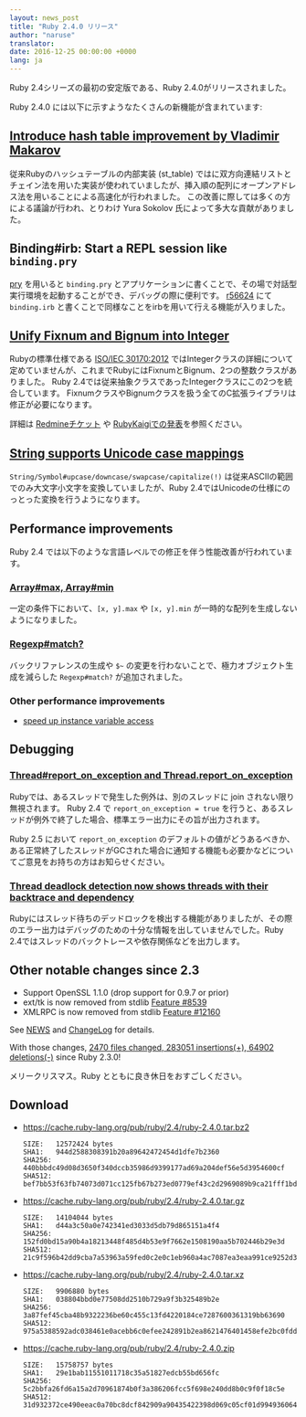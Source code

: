 ```yaml
---
layout: news_post
title: "Ruby 2.4.0 リリース"
author: "naruse"
translator:
date: 2016-12-25 00:00:00 +0000
lang: ja
---
```



Ruby 2.4シリーズの最初の安定版である、Ruby 2.4.0がリリースされました。

Ruby 2.4.0 には以下に示すようなたくさんの新機能が含まれています:

## [Introduce hash table improvement by Vladimir Makarov](https://bugs.ruby-lang.org/issues/12142)

従来Rubyのハッシュテーブルの内部実装 (st_table) ではに双方向連結リストとチェイン法を用いた実装が使われていましたが、挿入順の配列にオープンアドレス法を用いることによる高速化が行われました。
この改善に際しては多くの方による議論が行われ、とりわけ Yura Sokolov 氏によって多大な貢献がありました。

## Binding#irb: Start a REPL session like `binding.pry`

[pry](https://github.com/pry/pry) を用いると `binding.pry` とアプリケーションに書くことで、その場で対話型実行環境を起動することができ、デバッグの際に便利です。
[r56624](https://github.com/ruby/ruby/commit/493e48897421d176a8faf0f0820323d79ecdf94a) にて `binding.irb` と書くことで同様なことをirbを用いて行える機能が入りました。

## [Unify Fixnum and Bignum into Integer](https://bugs.ruby-lang.org/issues/12005)

Rubyの標準仕様である [ISO/IEC 30170:2012](http://www.iso.org/iso/iso_catalogue/catalogue_tc/catalogue_detail.htm?csnumber=59579) ではIntegerクラスの詳細について定めていませんが、これまでRubyにはFixnumとBignum、2つの整数クラスがありました。
Ruby 2.4では従来抽象クラスであったIntegerクラスにこの2つを統合しています。
FixnumクラスやBignumクラスを扱う全てのC拡張ライブラリは修正が必要になります。

詳細は [Redmineチケット](https://bugs.ruby-lang.org/issues/12005) や [RubyKaigiでの発表](http://www.a-k-r.org/pub/2016-09-08-rubykaigi-unified-integer.pdf)を参照ください。

## [String supports Unicode case mappings](https://bugs.ruby-lang.org/issues/10085)

`String/Symbol#upcase/downcase/swapcase/capitalize(!)` は従来ASCIIの範囲でのみ大文字小文字を変換していましたが、Ruby 2.4ではUnicodeの仕様にのっとった変換を行うようになります。

## Performance improvements

Ruby 2.4 では以下のような言語レベルでの修正を伴う性能改善が行われています。

### [Array#max, Array#min](https://bugs.ruby-lang.org/issues/12172)

一定の条件下において、`[x, y].max` や `[x, y].min` が一時的な配列を生成しないようになりました。

### [Regexp#match?](https://bugs.ruby-lang.org/issues/8110)

バックリファレンスの生成や `$~` の変更を行わないことで、極力オブジェクト生成を減らした `Regexp#match?` が追加されました。

### Other performance improvements

* [speed up instance variable access](https://bugs.ruby-lang.org/issues/12274)

## Debugging

### [Thread#report_on_exception and Thread.report_on_exception](https://bugs.ruby-lang.org/issues/6647)

Rubyでは、あるスレッドで発生した例外は、別のスレッドに join されない限り無視されます。
Ruby 2.4 で `report_on_exception = true` を行うと、あるスレッドが例外で終了した場合、標準エラー出力にその旨が出力されます。

Ruby 2.5 において `report_on_exception` のデフォルトの値がどうあるべきか、ある正常終了したスレッドがGCされた場合に通知する機能も必要かなどについてご意見をお持ちの方はお知らせください。

### [Thread deadlock detection now shows threads with their backtrace and dependency](https://bugs.ruby-lang.org/issues/8214)

Rubyにはスレッド待ちのデッドロックを検出する機能がありましたが、その際のエラー出力はデバッグのための十分な情報を出していませんでした。Ruby 2.4ではスレッドのバックトレースや依存関係などを出力します。

## Other notable changes since 2.3

* Support OpenSSL 1.1.0 (drop support for 0.9.7 or prior)
* ext/tk is now removed from stdlib [Feature #8539](https://bugs.ruby-lang.org/issues/8539)
* XMLRPC is now removed from stdlib [Feature #12160](https://bugs.ruby-lang.org/issues/12160)

See [NEWS](https://github.com/ruby/ruby/blob/v2_4_0_preview3/NEWS)
and [ChangeLog](https://github.com/ruby/ruby/blob/v2_4_0_preview3/ChangeLog)
for details.

With those changes,
[2470 files changed, 283051 insertions(+), 64902 deletions(-)](https://github.com/ruby/ruby/compare/v2_3_0...v2_4_0_preview3)
since Ruby 2.3.0!

メリークリスマス。Ruby とともに良き休日をおすごしください。

## Download

* <https://cache.ruby-lang.org/pub/ruby/2.4/ruby-2.4.0.tar.bz2>

      SIZE:   12572424 bytes
      SHA1:   944d2588308391b20a89642472454d1dfe7b2360
      SHA256: 440bbbdc49d08d3650f340dccb35986d9399177ad69a204def56e5d3954600cf
      SHA512: bef7bb53f63fb74073d071cc125fb67b273ed0779ef43c2d2969089b9ca21fff1bd012281c5b748f7a3c24dd26e71730d7248c05a01cb23ab2089eb4d02115fe

* <https://cache.ruby-lang.org/pub/ruby/2.4/ruby-2.4.0.tar.gz>

      SIZE:   14104044 bytes
      SHA1:   d44a3c50a0e742341ed3033d5db79d865151a4f4
      SHA256: 152fd0bd15a90b4a18213448f485d4b53e9f7662e1508190aa5b702446b29e3d
      SHA512: 21c9f596b42dd9cba7a53963a59fed0c2e0c1eb960a4ac7087ea3eaa991ce9252d32639e1edcb75b1d709bc07c4820a6dc336ab427d0643c6e6498e0eacdbc8b

* <https://cache.ruby-lang.org/pub/ruby/2.4/ruby-2.4.0.tar.xz>

      SIZE:   9906880 bytes
      SHA1:   038804bbd0e77508dd2510b729a9f3b325489b2e
      SHA256: 3a87fef45cba48b9322236be60c455c13fd4220184ce7287600361319bb63690
      SHA512: 975a5388592adc038461e0acebb6c0efee242891b2ea8621476401458efe2bc0fdd317d3bf99beb745b0b3808410efdff33862da29c95c027f457943721e3ab6

* <https://cache.ruby-lang.org/pub/ruby/2.4/ruby-2.4.0.zip>

      SIZE:   15758757 bytes
      SHA1:   29e1bab11551011718c35a51827edcb55bd656fc
      SHA256: 5c2bbfa26fd6a15a2d70961874b0f3a386206fcc5f698e240dd8b0c9f0f18c5e
      SHA512: 31d932372ce490eeac0a70bc8dcf842909a90435422398d069c05cf01d994936064b8f4e60879e28a8655c1296eb8e180e348cb95e001ed6ca73cda0ff77de23
